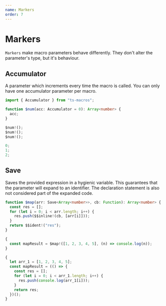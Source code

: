 ```yaml
---
name: Markers
order: 7
---
```


# Markers

`Markers` make macro parameters behave differently. They don't alter the parameter's type, but it's behaviour.

## Accumulator

A parameter which increments every time the macro is called. You can only have one accumulator parameter per macro.

```ts --Macro
import { Accumulator } from "ts-macros";

function $num(acc: Accumulator = 0): Array<number> {
  acc;
}
```

```ts --Call
$num!();
$num!();
$num!();
```

```ts --Result
0;
1;
2;
```

## Save

Saves the provided expression in a hygienic variable. This guarantees that the parameter will expand to an identifier. The declaration statement is also not considered part of the expanded code.

```ts --Macro
function $map(arr: Save<Array<number>>, cb: Function): Array<number> {
  const res = [];
  for (let i = 0; i < arr.length; i++) {
    res.push($$inline!(cb, [arr[i]]));
  }
  return $$ident!("res");
}
```

```ts --Call
{
  const mapResult = $map!([1, 2, 3, 4, 5], (n) => console.log(n));
}
```

```ts --Result
{
  let arr_1 = [1, 2, 3, 4, 5];
  const mapResult = (() => {
    const res = [];
    for (let i = 0; i < arr_1.length; i++) {
      res.push(console.log(arr_1[i]));
    }
    return res;
  })();
}
```
